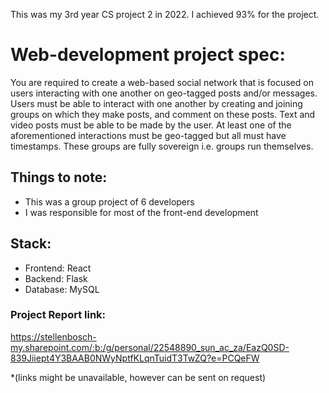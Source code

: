 This was my 3rd year CS project 2 in 2022. I achieved 93% for the project.

# Web-development project spec:
You are required to create a web-based social network that is focused on users interacting with
one another on geo-tagged posts and/or messages. Users must be able to interact with one
another by creating and joining groups on which they make posts, and comment on these posts.
Text and video posts must be able to be made by the user. At least one of the aforementioned
interactions must be geo-tagged but all must have timestamps. These groups are fully sovereign
i.e. groups run themselves.


## Things to note:
- This was a group project of 6 developers
- I was responsible for most of the front-end development

## Stack:
- Frontend: React
- Backend: Flask
- Database: MySQL

### Project Report link:
https://stellenbosch-my.sharepoint.com/:b:/g/personal/22548890_sun_ac_za/EazQ0SD-839Jiiept4Y3BAAB0NWyNptfKLqnTuidT3TwZQ?e=PCQeFW

*(links might be unavailable, however can be sent on request)
